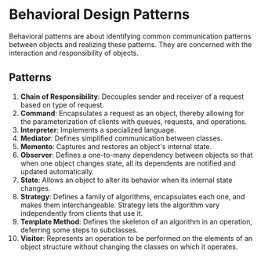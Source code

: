 # Behavioral Design Patterns

Behavioral patterns are about identifying common communication patterns between objects and realizing these patterns. They are concerned with the interaction and responsibility of objects.

## Patterns

1. **Chain of Responsibility**: Decouples sender and receiver of a request based on type of request.
2. **Command**: Encapsulates a request as an object, thereby allowing for the parameterization of clients with queues, requests, and operations.
3. **Interpreter**: Implements a specialized language.
4. **Mediator**: Defines simplified communication between classes.
5. **Memento**: Captures and restores an object's internal state.
6. **Observer**: Defines a one-to-many dependency between objects so that when one object changes state, all its dependents are notified and updated automatically.
7. **State**: Allows an object to alter its behavior when its internal state changes.
8. **Strategy**: Defines a family of algorithms, encapsulates each one, and makes them interchangeable. Strategy lets the algorithm vary independently from clients that use it.
9. **Template Method**: Defines the skeleton of an algorithm in an operation, deferring some steps to subclasses.
10. **Visitor**: Represents an operation to be performed on the elements of an object structure without changing the classes on which it operates.
